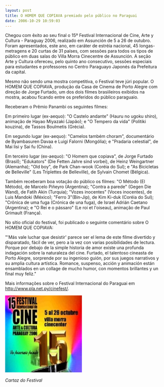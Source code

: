 ```yaml
---
layout: post
title: O HOMEM QUE COPIAVA premiado pelo público no Paraguai
date: 2006-10-29 10:59:03
---
```

Chegou com êxito ao seu final o 15º Festival Internacional de Cine, Arte y Cultura - Paraguay 2006, realizado em Assunción de 5 a 26 de outubro. Foram apresentados, este ano, em caráter de estréia nacional, 45 longas-metragens e 20 curtas de 31 países, com sessões para todos os tipos de público em duas salas do Villa Morra Cinecentre de Assunción. A seção Arte y Cultura ofereceu, pelo quinto ano consecutivo, sessões especiais para estudantes e professores no Centro Paraguayo Japonés da Prefeitura da capital.

Mesmo não sendo uma mostra competitiva, o Festival teve júri popular. O HOMEM QUE COPIAVA, produção da Casa de Cinema de Porto Alegre com direção de Jorge Furtado, um dos dois filmes brasiileiros exibidos na mostra, acabou ficando entre os preferidos do público paraguaio.

Receberam o Prêmio Panambi os seguintes filmes:

Em primeiro lugar (ex-aequo): "O Castelo andante" (Hauru no ugoku shiro), animação de Hayao Miyazaki (Japão); e "O Tempero da vida" (Politiki kouzina), de Tassos Boulmetis (Grécia).

Em segundo lugar (ex-aequo): "Camelos também choram", documentário de Byambasuren Davaa e Luigi Falorni (Mongólia); e "Pradaria celestial", de Mai lisi y Sai fu (China).

Em terceiro lugar (ex-aequo): "O Homem que copiava", de Jorge Furtado (Brasil); "Edukators" (Die Fetten Jahre sind vorbei), de Heinz Weingartner (Alemanha); "Old boy", de Park Chan-wook (Coréia do Sul); e "As Bicicletas de Belleville" (Les Triplettes de Belleville), de Sylvain Chomet (Bélgica).

Também receberam boa votação do público os filmes: "O Método (El Método), de Marcelo Piñeyro (Argentina); "Contra a parede" (Gegen Die Wand), de Fatih Akin (Turquia); "Vozes inocentes" (Voces inocentes), de Luis Mandoki (México); "Ferro 3"(Bin-Jip), de Kim Ki-duk (Coréia do Sul); "Crônica de uma fuga (Crónica de una fuga), de Israel Adrián Caetano (Argentina); e "O Rei e o pássaro" (Le roi et l'oiseau), animação de Paul Grimault (França).

No sítio oficial do festival, foi publicado o seguinte comentário sobre O HOMEM QUE COPIAVA:

"'Más vale luchar que desistir' parece ser el lema de este filme divertido y disparatado, fácil de ver, pero a la vez con varias posibilidades de lectura. Porque por debajo de la simple historia de amor existe una profunda indagación sobre la naturaleza del cine. Furtado, el talentoso cineasta de Porto Alegre, sorprende por su ingenioso guión, por sus juegos narrativos y su amplia cultura artística. Romance, suspenso, acción y animación están ensamblados en un collage de mucho humor, con momentos brillantes y un final muy felíz."

Mais informações sobre o Festival Internacional do Paraguai em <http://www.pla.net.py/cinefest/>.

![](/uploads/festiv-parag.jpg)

*Cartaz do Festival*